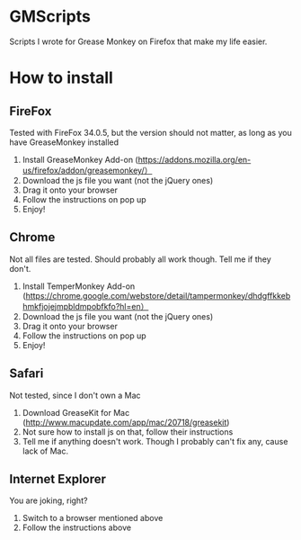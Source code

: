 GMScripts
=========

Scripts I wrote for Grease Monkey on Firefox that make my life easier.


How to install
=========
FireFox
---------
Tested with FireFox 34.0.5, but the version should not matter, as long as you have GreaseMonkey installed

1. Install GreaseMonkey Add-on (https://addons.mozilla.org/en-us/firefox/addon/greasemonkey/）
2. Download the js file you want (not the jQuery ones)
3. Drag it onto your browser
4. Follow the instructions on pop up
5. Enjoy!

Chrome 
---------
Not all files are tested. Should probably all work though. Tell me if they don't.

1. Install TemperMonkey Add-on (https://chrome.google.com/webstore/detail/tampermonkey/dhdgffkkebhmkfjojejmpbldmpobfkfo?hl=en）
2. Download the js file you want (not the jQuery ones)
3. Drag it onto your browser
4. Follow the instructions on pop up
5. Enjoy!

Safari
--------
Not tested, since I don't own a Mac

1. Download GreaseKit for Mac (http://www.macupdate.com/app/mac/20718/greasekit)
2. Not sure how to install js on that, follow their instructions
3. Tell me if anything doesn't work. Though I probably can't fix any, cause lack of Mac.


Internet Explorer
--------
You are joking, right?

1. Switch to a browser mentioned above
2. Follow the instructions above
